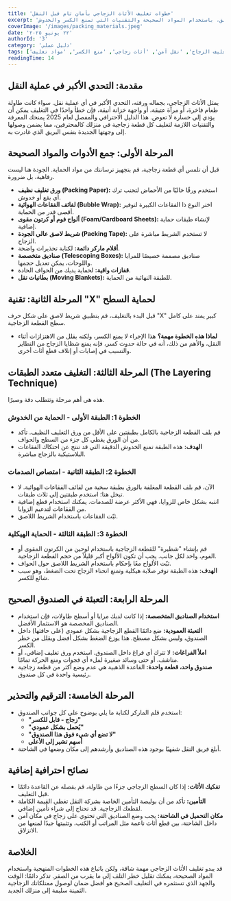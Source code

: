 ```yaml
---
title: 'خطوات تغليف الأثاث الزجاجي بأمان تام قبل النقل'
excerpt: 'دليل احترافي ومصور خطوة بخطوة لتغليف الطاولات الزجاجية، المرايا، والواجهات بأمان مطلق، باستخدام المواد الصحيحة والتقنيات التي تمنع الكسر والخدوش.'
coverImage: '/images/packing_materials.jpeg'
date: '٢٢ يونيو ٢٠٢٥'
authorId: '3'
category: 'دليل عملي'
tags: ['تغليف الزجاج', 'نقل آمن', 'أثاث زجاجي', 'منع الكسر', 'مواد تغليف']
readingTime: 14
---
```


## مقدمة: التحدي الأكبر في عملية النقل

يمثل الأثاث الزجاجي، بجماله ورقته، التحدي الأكبر في أي عملية نقل. سواء كانت طاولة طعام فاخرة، أو مرآة عتيقة، أو واجهة خزانة أنيقة، فإن خطأ واحدًا في التغليف يمكن أن يؤدي إلى خسارة لا تعوض. هذا الدليل الاحترافي والمفصل لعام 2025 يمنحك المعرفة والتقنيات اللازمة لتغليف كل قطعة زجاجية في منزلك كالمحترفين، مما يضمن وصولها إلى وجهتها الجديدة بنفس البريق الذي غادرت به.

## المرحلة الأولى: جمع الأدوات والمواد الصحيحة

قبل أن تلمس أي قطعة زجاجية، قم بتجهيز ترسانتك من مواد الحماية. الجودة هنا ليست رفاهية، بل ضرورة.

*   **ورق تغليف نظيف (Packing Paper):** استخدم ورقًا خاليًا من الأحماض لتجنب ترك أي بقع أو خدوش.
*   **لفائف الفقاعات الهوائية (Bubble Wrap):** اختر النوع ذا الفقاعات الكبيرة لتوفير أقصى قدر من الحماية.
*   **ألواح فوم أو كرتون مقوى (Foam/Cardboard Sheets):** لإنشاء طبقات حماية إضافية.
*   **شريط لاصق عالي الجودة (Packing Tape):** لا تستخدم الشريط مباشرة على الزجاج.
*   **أقلام ماركر دائمة:** لكتابة تحذيرات واضحة.
*   **صناديق متخصصة (Telescoping Boxes):** صناديق مصممة خصيصًا للمرايا واللوحات، يمكن تعديل حجمها.
*   **قفازات واقية:** لحماية يديك من الحواف الحادة.
*   **بطانيات نقل (Moving Blankets):** للطبقة النهائية من الحماية.

## المرحلة الثانية: تقنية "X" لحماية السطح

قبل البدء بالتغليف، قم بتطبيق شريط لاصق على شكل حرف "X" كبير يمتد على كامل سطح القطعة الزجاجية.

*   **لماذا هذه الخطوة مهمة؟** هذا الإجراء لا يمنع الكسر، ولكنه يقلل من الاهتزازات أثناء النقل، والأهم من ذلك، أنه في حالة حدوث كسر، فإنه يمنع شظايا الزجاج من التطاير والتسبب في إصابات أو إتلاف قطع أثاث أخرى.

## المرحلة الثالثة: التغليف متعدد الطبقات (The Layering Technique)

هذه هي أهم مرحلة وتتطلب دقة وصبرًا.

### الخطوة 1: الطبقة الأولى - الحماية من الخدوش

*   قم بلف القطعة الزجاجية بالكامل بطبقتين على الأقل من ورق التغليف النظيف. تأكد من أن الورق يغطي كل جزء من السطح والحواف.
*   **الهدف:** هذه الطبقة تمنع الخدوش الدقيقة التي قد تنتج عن احتكاك الفقاعات البلاستيكية بالزجاج مباشرة.

### الخطوة 2: الطبقة الثانية - امتصاص الصدمات

*   الآن، قم بلف القطعة المغلفة بالورق بطبقة سخية من لفائف الفقاعات الهوائية. لا تبخل هنا؛ استخدم طبقتين إلى ثلاث طبقات.
*   انتبه بشكل خاص للزوايا، فهي الأكثر عرضة للصدمات. يمكنك استخدام قطع إضافية من الفقاعات لتدعيم الزوايا.
*   ثبّت الفقاعات باستخدام الشريط اللاصق.

### الخطوة 3: الطبقة الثالثة - الحماية الهيكلية

*   قم بإنشاء "شطيرة" للقطعة الزجاجية باستخدام لوحين من الكرتون المقوى أو الفوم، واحد لكل جانب. يجب أن تكون الألواح أكبر قليلاً من حجم القطعة الزجاجية.
*   ثبّت الألواح معًا بإحكام باستخدام الشريط اللاصق حول الحواف.
*   **الهدف:** هذه الطبقة توفر صلابة هيكلية وتمنع انحناء الزجاج تحت الضغط، وهو سبب شائع للكسر.

## المرحلة الرابعة: التعبئة في الصندوق الصحيح

*   **استخدام الصناديق المتخصصة:** إذا كانت لديك مرايا أو أسطح طاولات، فإن استخدام الصناديق المخصصة هو الاستثمار الأفضل.
*   **التعبئة العمودية:** ضع دائمًا القطع الزجاجية بشكل عمودي (على حافتها) داخل الصندوق، وليس بشكل مسطح. هذا يوزع الضغط بشكل أفضل ويقلل من خطر الكسر.
*   **املأ الفراغات:** لا تترك أي فراغ داخل الصندوق. استخدم ورق تغليف إضافي، أو مناشف، أو حتى وسائد صغيرة لملء أي فجوات ومنع الحركة تمامًا.
*   **صندوق واحد، قطعة واحدة:** القاعدة الذهبية هي عدم وضع أكثر من قطعة زجاجية رئيسية واحدة في كل صندوق.

## المرحلة الخامسة: الترقيم والتحذير

*   استخدم قلم الماركر لكتابة ما يلي بوضوح على كل جوانب الصندوق:
    *   **"زجاج - قابل للكسر"**
    *   **"يُحمل بشكل عمودي"**
    *   **"لا تضع أي شيء فوق هذا الصندوق"**
    *   **أسهم تشير إلى الأعلى**
*   أبلغ فريق النقل شفهيًا بوجود هذه الصناديق وأرشدهم إلى مكان وضعها في الشاحنة.

## نصائح احترافية إضافية

*   **تفكيك الأثاث:** إذا كان السطح الزجاجي جزءًا من طاولة، قم بفصله عن القاعدة دائمًا قبل التغليف.
*   **التأمين:** تأكد من أن بوليصة التأمين الخاصة بشركة النقل تغطي القيمة الكاملة لقطعك الزجاجية. قد تحتاج إلى شراء تأمين إضافي.
*   **مكان التحميل في الشاحنة:** يجب وضع الصناديق التي تحتوي على زجاج في مكان آمن داخل الشاحنة، بين قطع أثاث ناعمة مثل المراتب أو الكنب، وتثبيتها جيدًا لمنعها من الانزلاق.

## الخلاصة

قد يبدو تغليف الأثاث الزجاجي مهمة شاقة، ولكن باتباع هذه الخطوات المنهجية واستخدام المواد الصحيحة، يمكنك تقليل خطر التلف إلى ما يقرب من الصفر. تذكر دائمًا: الوقت والجهد الذي تستثمره في التغليف الصحيح هو أفضل ضمان لوصول ممتلكاتك الزجاجية الثمينة سليمة إلى منزلك الجديد.